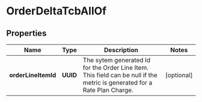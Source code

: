 

# OrderDeltaTcbAllOf


## Properties

| Name | Type | Description | Notes |
|------------ | ------------- | ------------- | -------------|
|**orderLineItemId** | **UUID** | The sytem generated Id for the Order Line Item. This field can be null if the metric is generated for a Rate Plan Charge.  |  [optional] |



